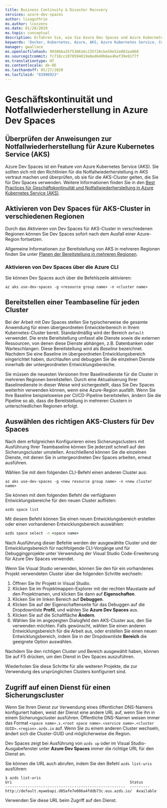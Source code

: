 ```yaml
---
title: Business Continuity & Disaster Recovery
services: azure-dev-spaces
author: lisaguthrie
ms.author: lcozzens
ms.date: 01/28/2019
ms.topic: conceptual
description: Erfahren Sie, wie Sie Azure Dev Spaces und Azure Kubernetes Services verwenden, um Geschäftskontinuität bereitzustellen und die Notfallwiederherstellung vorzubereiten.
keywords: 'Docker, Kubernetes, Azure, AKS, Azure Kubernetes Service, Container, Helm, Service Mesh, Service Mesh-Routing, kubectl, k8s '
manager: gwallace
ms.openlocfilehash: 993866a35f530616c235728cbe59e52e083aa968
ms.sourcegitcommit: fc718cc1078594819e8ed640b6ee4bef39e91f7f
ms.translationtype: HT
ms.contentlocale: de-DE
ms.lasthandoff: 05/27/2020
ms.locfileid: "83996923"
---
```

# <a name="business-continuity-and-disaster-recovery-in-azure-dev-spaces"></a>Geschäftskontinuität und Notfallwiederherstellung in Azure Dev Spaces

## <a name="review-disaster-recovery-guidance-for-azure-kubernetes-service-aks"></a>Überprüfen der Anweisungen zur Notfallwiederherstellung für Azure Kubernetes Service (AKS)

Azure Dev Spaces ist ein Feature von Azure Kubernetes Service (AKS). Sie sollten sich mit den Richtlinien für die Notfallwiederherstellung in AKS vertraut machen und überprüfen, ob sie für die AKS-Cluster gelten, die Sie für Dev Spaces verwenden. Weitere Informationen finden Sie in den [Best Practices für Geschäftskontinuität und Notfallwiederherstellung in Azure Kubernetes Service (AKS)](https://docs.microsoft.com/azure/aks/operator-best-practices-multi-region).

## <a name="enable-dev-spaces-on-aks-clusters-in-different-regions"></a>Aktivieren von Dev Spaces für AKS-Cluster in verschiedenen Regionen

Durch das Aktivieren von Dev Spaces für AKS-Cluster in verschiedenen Regionen können Sie Dev Spaces sofort nach dem Ausfall einer Azure-Region fortsetzen.

Allgemeine Informationen zur Bereitstellung von AKS in mehreren Regionen finden Sie unter [Planen der Bereitstellung in mehreren Regionen](https://docs.microsoft.com/azure/aks/operator-best-practices-multi-region#plan-for-multiregion-deployment).

### <a name="enable-dev-spaces-via-the-azure-cli"></a>Aktivieren von Dev Spaces über die Azure CLI

Sie können Dev Spaces auch über die Befehlszeile aktivieren:

```azurecli
az aks use-dev-spaces -g <resource group name> -n <cluster name>
```

## <a name="deploy-your-teams-baseline-to-each-cluster"></a>Bereitstellen einer Teambaseline für jeden Cluster

Bei der Arbeit mit Dev Spaces stellen Sie typischerweise die gesamte Anwendung für einen übergeordneten Entwicklerbereich in Ihrem Kubernetes-Cluster bereit. Standardmäßig wird der Bereich `default` verwendet. Die erste Bereitstellung umfasst alle Dienste sowie die externen Ressourcen, von denen diese Dienste abhängen, z.B. Datenbanken oder Warteschlangen. Diese Bereitstellung wird als *Baseline* bezeichnet. Nachdem Sie eine Baseline im übergeordneten Entwicklungsbereich eingerichtet haben, durchlaufen und debuggen Sie die einzelnen Dienste innerhalb der untergeordneten Entwicklungsbereiche.

Sie müssen die neuesten Versionen Ihrer Baselinedienste für die Cluster in mehreren Regionen bereitstellen. Durch eine Aktualisierung Ihrer Baselinedienste in dieser Weise wird sichergestellt, dass Sie Dev Spaces weiterhin verwenden können, wenn eine Azure-Region ausfällt. Wenn Sie Ihre Baseline beispielsweise per CI/CD-Pipeline bereitstellen, ändern Sie die Pipeline so ab, dass die Bereitstellung in mehreren Clustern in unterschiedlichen Regionen erfolgt.

## <a name="select-the-correct-aks-cluster-to-use-for-dev-spaces"></a>Auswählen des richtigen AKS-Clusters für Dev Spaces

Nach dem erfolgreichen Konfigurieren eines Sicherungsclusters mit Ausführung Ihrer Teambaseline können Sie jederzeit schnell auf den Sicherungscluster umstellen. Anschließend können Sie die einzelnen Dienste, mit denen Sie in untergeordneten Dev Spaces arbeiten, erneut ausführen.

Wählen Sie mit dem folgenden CLI-Befehl einen anderen Cluster aus:

```azurecli
az aks use-dev-spaces -g <new resource group name> -n <new cluster name>
```

Sie können mit dem folgenden Befehl die verfügbaren Entwicklungsbereiche für den neuen Cluster auflisten:

```cmd
azds space list
```

Mit diesem Befehl können Sie einen neuen Entwicklungsbereich erstellen oder einen vorhandenen Entwicklungsbereich auswählen:

```cmd
azds space select -n <space name>
```

Nach Ausführung dieser Befehle werden der ausgewählte Cluster und der Entwicklungsbereich für nachfolgende CLI-Vorgänge und für Debuggingprojekte unter Verwendung der Visual Studio Code-Erweiterung für Azure Dev Spaces verwendet.

Wenn Sie Visual Studio verwenden, können Sie den für ein vorhandenes Projekt verwendeten Cluster über die folgenden Schritte wechseln:

1. Öffnen Sie Ihr Projekt in Visual Studio.
1. Klicken Sie im Projektmappen-Explorer mit der rechten Maustaste auf den Projektnamen, und klicken Sie dann auf **Eigenschaften**.
1. Klicken Sie im linken Bereich auf **Debuggen**.
1. Klicken Sie auf der Eigenschaftenseite für das Debuggen auf die Dropdownliste **Profil**, und wählen Sie **Azure Dev Spaces** aus.
1. Klicken Sie auf die Schaltfläche **Ändern**.
1. Wählen Sie im angezeigten Dialogfeld den AKS-Cluster aus, den Sie verwenden möchten. Falls gewünscht, wählen Sie einen anderen Entwicklungsbereich für die Arbeit aus, oder erstellen Sie einen neuen Entwicklungsbereich, indem Sie in der Dropdownliste **Bereich** die geeignete Option auswählen.

Nachdem Sie den richtigen Cluster und Bereich ausgewählt haben, können Sie auf F5 drücken, um den Dienst in Dev Spaces auszuführen.

Wiederholen Sie diese Schritte für alle weiteren Projekte, die zur Verwendung des ursprünglichen Clusters konfiguriert sind.

## <a name="access-a-service-on-a-backup-cluster"></a>Zugriff auf einen Dienst für einen Sicherungscluster

Wenn Sie Ihren Dienst zur Verwendung eines öffentlichen DNS-Namens konfiguriert haben, weist der Dienst eine andere URL auf, wenn Sie ihn in einem Sicherungscluster ausführen. Öffentliche DNS-Namen weisen immer das Format `<space name>.s.<root space name>.<service name>.<cluster GUID>.<region>.azds.io` auf. Wenn Sie zu einem anderen Cluster wechseln, ändert sich die Cluster-GUID und möglicherweise die Region.

Dev Spaces zeigt bei Ausführung von `azds up` oder im Visual Studio-Ausgabefenster unter **Azure Dev Spaces** immer die richtige URL für den Dienst an.

Sie können die URL auch abrufen, indem Sie den Befehl `azds list-uris` ausführen:
```
$ azds list-uris
Uri                                                     Status
------------------------------------------------------  ---------
http://default.mywebapi.d05afe7e006a4fddb73c.eus.azds.io/  Available
```

Verwenden Sie diese URL beim Zugriff auf den Dienst.
